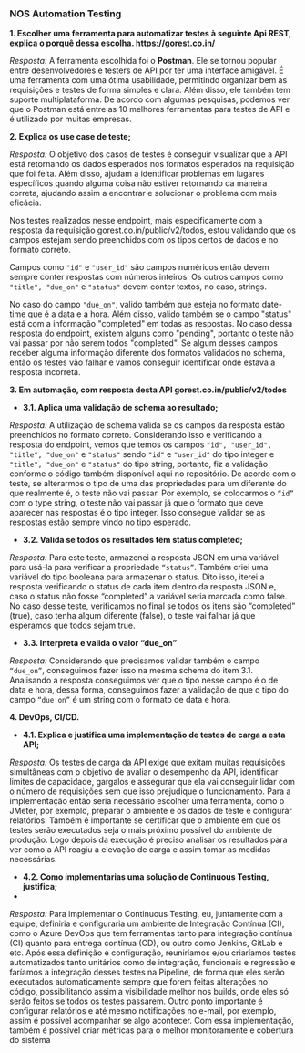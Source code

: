 ### NOS Automation Testing

**1. Escolher uma ferramenta para automatizar testes à seguinte Api REST, explica o porquê dessa escolha. https://gorest.co.in/**

*Resposta:* A ferramenta escolhida foi o **Postman**. Ele se tornou popular entre desenvolvedores e testers de API por ter uma interface amigável. É uma ferramenta com uma ótima usabilidade, permitindo organizar bem as requisições e testes de forma simples e clara. Além disso, ele também tem suporte multiplataforma. De acordo com algumas pesquisas, podemos ver que o Postman está entre as 10 melhores ferramentas para testes de API e é utilizado por muitas empresas.

**2. Explica os use case de teste;**

*Resposta:* O objetivo dos casos de testes é conseguir visualizar que a API está retornando os dados esperados nos formatos esperados na requisição que foi feita. Além disso, ajudam a identificar problemas em lugares específicos quando alguma coisa não estiver retornando da maneira correta, ajudando assim a encontrar e solucionar o problema com mais eficácia.

Nos testes realizados nesse endpoint, mais especificamente com a resposta da requisição gorest.co.in/public/v2/todos, estou validando que os campos estejam sendo preenchidos com os tipos certos de dados e no formato correto.

Campos como ```"id"``` e ```"user_id"``` são campos numéricos então devem sempre conter respostas com números inteiros. Os outros campos como ```"title", "due_on"``` e ```"status"``` devem conter textos, no caso, strings.

No caso do campo ```"due_on"```, valido também que esteja no formato date-time que é a data e a hora.
Além disso, valido também se o campo "status" está com a informação "completed" em todas as respostas. No caso dessa resposta do endpoint, existem alguns como "pending", portanto o teste não vai passar por não serem todos "completed".
Se algum desses campos receber alguma informação diferente dos formatos validados no schema, então os testes vão falhar e vamos conseguir identificar onde estava a resposta incorreta.

**3. Em automação, com resposta desta API gorest.co.in/public/v2/todos**
  * **3.1. Aplica uma validação de schema ao resultado;**
    
*Resposta:* A utilização de schema valida se os campos da resposta estão preenchidos no formato correto. Considerando isso e verificando a resposta do endpoint, vemos que temos os campos ```"id", "user_id", "title", "due_on"``` e ```"status"``` sendo ```"id"``` e ```"user_id"``` do tipo integer e ```"title", "due_on"``` e ```"status"``` do tipo string, portanto, fiz a validação conforme o código também disponível aqui no repositório. 
De acordo com o teste, se alterarmos o tipo de uma das propriedades para um diferente do que realmente é, o teste não vai passar. Por exemplo, se colocarmos o ```“id”``` com o type string, o teste não vai passar já que o formato que deve aparecer nas respostas é o tipo integer. Isso consegue validar se as respostas estão sempre vindo no tipo esperado.

  * **3.2. Valida se todos os resultados têm status completed;**
    
*Resposta:* Para este teste, armazenei a resposta JSON em uma variável para usá-la para verificar a propriedade ```“status”```. Também criei uma variável do tipo booleana para armazenar o status. Dito isso, iterei a resposta verificando o status de cada item dentro da resposta JSON e, caso o status não fosse “completed” a variável seria marcada como false. No caso desse teste, verificamos no final se todos os itens são “completed” (true), caso tenha algum diferente (false), o teste vai falhar já que esperamos que todos sejam true.

  * **3.3. Interpreta e valida o valor “due_on”**
    
*Resposta:* Considerando que precisamos validar também o campo ```“due_on”```, conseguimos fazer isso na mesma schema do item 3.1.
Analisando a resposta conseguimos ver que o tipo nesse campo é o de data e hora, dessa forma, conseguimos fazer a validação de que o tipo do campo ```“due_on”``` é um string com o formato de data e hora. 

**4. DevOps, CI/CD.**
  * **4.1. Explica e justifica uma implementação de testes de carga a esta API;**
    
*Resposta:* Os testes de carga da API exige que exitam muitas requisições simultâneas com o objetivo de avaliar o desempenho da API, identificar limites de capacidade, gargalos e assegurar que ela vai conseguir lidar com o número de requisições sem que isso prejudique o funcionamento. Para a implementação então seria necessário escolher uma ferramenta, como o JMeter, por exemplo, preparar o ambiente e os dados de teste e configurar relatórios. Também é importante se certificar que o ambiente em que os testes serão executados seja o mais próximo possível do ambiente de produção. Logo depois da execução é preciso analisar os resultados para ver como a API reagiu a elevação de carga e assim tomar as medidas necessárias.

  * **4.2. Como implementarias uma solução de Continuous Testing, justifica;**
  * 
*Resposta:* Para implementar o Continuous Testing, eu, juntamente com a equipe, definiria e configuraria um ambiente de Integração Contínua (CI), como o Azure DevOps que tem ferramentas tanto para integração contínua (CI) quanto para entrega contínua (CD), ou outro como Jenkins, GitLab e etc. Após essa definição e configuração, reuniríamos e/ou criaríamos testes automatizados tanto unitários como de integração, funcionais e regressão e faríamos a integração desses testes na Pipeline, de forma que eles serão executados automaticamente sempre que forem feitas alterações no código, possibilitando assim a visibilidade melhor nos builds, onde eles só serão feitos se todos os testes passarem.
Outro ponto importante é configurar relatórios e até mesmo notificações no e-mail, por exemplo, assim é possível acompanhar se algo acontecer. Com essa implementação, também é possível criar métricas para o melhor monitoramente e cobertura do sistema
